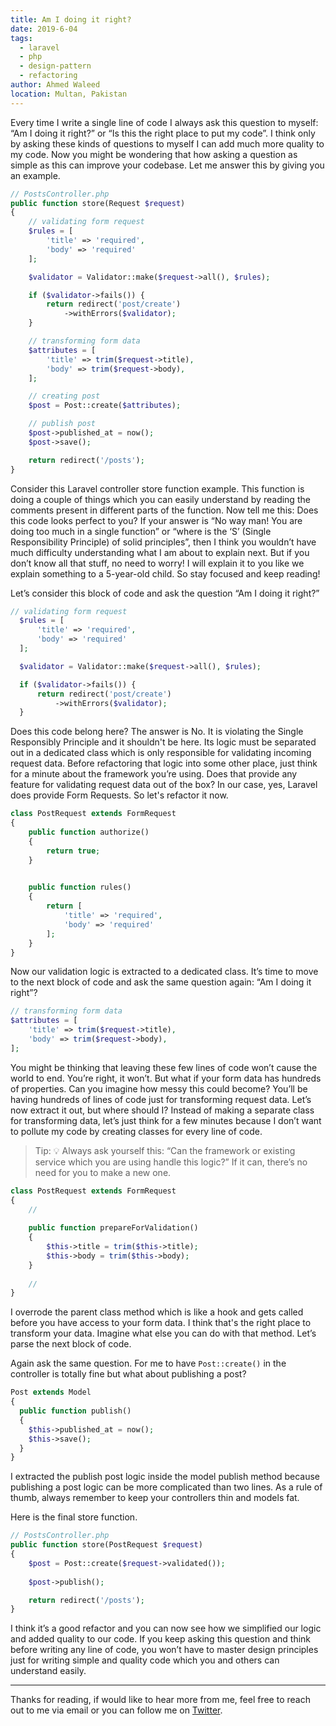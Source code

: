 ```yaml
---
title: Am I doing it right?
date: 2019-6-04
tags: 
  - laravel
  - php
  - design-pattern
  - refactoring
author: Ahmed Waleed
location: Multan, Pakistan  
---
```


Every time I write a single line of code I always ask this question to myself: “Am I doing it right?” or “Is this the right place to put my code”. I think only by asking these kinds of questions to myself I can add much more quality to my code. Now you might be wondering that how asking a question as simple as this can improve your codebase. Let me answer this by giving you an example.
```php
// PostsController.php
public function store(Request $request)
{
    // validating form request
    $rules = [
        'title' => 'required',
        'body' => 'required'
    ];

    $validator = Validator::make($request->all(), $rules);

    if ($validator->fails()) {
        return redirect('post/create')
            ->withErrors($validator);
    }

    // transforming form data
    $attributes = [
        'title' => trim($request->title),
        'body' => trim($request->body),
    ];

    // creating post
    $post = Post::create($attributes);

    // publish post
    $post->published_at = now();
    $post->save();

    return redirect('/posts');
}
```
Consider this Laravel controller store function example. This function is doing a couple of things which you can easily understand by reading the comments present in different parts of the function. Now tell me this: Does this code looks perfect to you? If your answer is “No way man! You are doing too much in a single function” or “where is the ‘S’ (Single Responsibility Principle) of solid principles”, then I think you wouldn’t have much difficulty understanding what I am about to explain next.
But if you don’t know all that stuff, no need to worry! I will explain it to you like we explain something to a 5-year-old child. So stay focused and keep reading!

Let’s consider this block of code and ask the question “Am I doing it right?”

```php
// validating form request
  $rules = [
      'title' => 'required',
      'body' => 'required'
  ];

  $validator = Validator::make($request->all(), $rules);

  if ($validator->fails()) {
      return redirect('post/create')
          ->withErrors($validator);
  }
```
Does this code belong here? The answer is No. It is violating the Single Responsibly Principle and it shouldn't be here. Its logic must be separated out in a dedicated class which is only responsible for validating incoming request data. Before refactoring that logic into some other place, just think for a minute about the framework you’re using. Does that provide any feature for validating request data out of the box? In our case, yes, Laravel does provide Form Requests. So let's refactor it now.
```php
class PostRequest extends FormRequest
{
    public function authorize()
    {
        return true;
    }

    
    public function rules()
    {
        return [
            'title' => 'required',
            'body' => 'required'
        ];
    }
}


```
Now our validation logic is extracted to a dedicated class. It’s time to move to the next block of code and ask the same question again: “Am I doing it right”?

```php
// transforming form data
$attributes = [
    'title' => trim($request->title),
    'body' => trim($request->body),
];
```

You might be thinking that leaving these few lines of code won’t cause the world to end. You’re right, it won’t. But what if your form data has hundreds of properties. Can you imagine how messy this could become? You’ll be having hundreds of lines of code just for transforming request data.
Let’s now extract it out, but where should I? Instead of making a separate class for transforming data, let’s just think for a few minutes because I don’t want to pollute my code by creating classes for every line of code.

>Tip: 💡 Always ask yourself this: “Can the framework or existing service which you are using handle this logic?” If it can, there’s no need for you to make a new one.

```php
class PostRequest extends FormRequest
{
    //
    
    public function prepareForValidation()
    {
        $this->title = trim($this->title);
        $this->body = trim($this->body);
    }
    
    //
}

```
I overrode the parent class method which is like a hook and gets called before you have access to your form data. I think that's the right place to transform your data. Imagine what else you can do with that method. Let’s parse the next block of code.

Again ask the same question. For me to have `Post::create()` in the controller is totally fine but what about publishing a post?
```php
Post extends Model
{
  public function publish()
  {
    $this->published_at = now();
    $this->save();
  }
}
```

I extracted the publish post logic inside the model publish method because publishing a post logic can be more complicated than two lines. As a rule of thumb, always remember to keep your controllers thin and models fat.

Here is the final store function.

```php
// PostsController.php
public function store(PostRequest $request)
{
    $post = Post::create($request->validated());
    
    $post->publish();

    return redirect('/posts');
}
```

I think it’s a good refactor and you can now see how we simplified our logic and added quality to our code. If you keep asking this question and think before writing any line of code, you won’t have to master design principles just for writing simple and quality code which you and others can understand easily.

---

Thanks for reading, if would like to hear more from me, feel free to reach out to me via email or you can follow me on [Twitter](https://twitter.com/Ahmedwaleed11).
